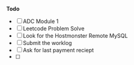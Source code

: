 **Todo**
- [ ] ADC Module 1
- [ ] Leetcode Problem Solve
- [ ] Look for the Hostmonster Remote MySQL
- [ ] Submit the worklog
- [ ] Ask for last payment reciept
- [ ] 